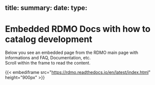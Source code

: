 title: 
summary: 
date: 
type: 
---


# Embedded RDMO Docs with how to catalog development

Below you see an embedded page from the RDMO main page with informations and FAQ, Documentation, etc.   
Scroll within the frame to read the content.

{{< embediframe src="https://rdmo.readthedocs.io/en/latest/index.html" height="900px" >}}
